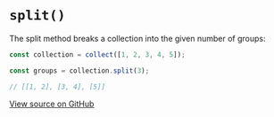 # `split()`

The split method breaks a collection into the given number of groups:

```js
const collection = collect([1, 2, 3, 4, 5]);

const groups = collection.split(3);

// [[1, 2], [3, 4], [5]]
```

[View source on GitHub](https://github.com/ecrmnn/collect.js/blob/master/src/methods/split.js)